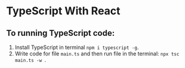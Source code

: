 # TypeScript With React
## To running TypeScript code: 
1. Install TypeScript in terminal `npm i typescript -g`.
2. Write code for file `main.ts` and then run file in the terminal: `npx tsc main.ts -w `.

